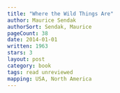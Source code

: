 ```yaml
---
title: "Where the Wild Things Are"
author: Maurice Sendak
authorSort: Sendak, Maurice
pageCount: 38
date: 2014-01-01
written: 1963
stars: 3
layout: post
category: book
tags: read unreviewed
mapping: USA, North America
---
```

